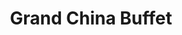 ---
layout: place
title: "Grand China Buffet"
permalink: /nebraska/omaha/grand-china-buffet.html
stateAbbr: NE
stateName: Nebraska
cityName: Omaha
place_id: ChIJIw9ek-Pzk4cRqqaqhmVpdGg
photos:
  - name: >-
      places/ChIJIw9ek-Pzk4cRqqaqhmVpdGg/photos/AeeoHcI5bj1eLG1q2lBQJ2XgT7zcjxARUlhy6D0wfCNio5etJfhCZZ3rNWI4ldAkaSWRUuugjCkKgUIbXoZkFTWFqR30qLzqKlclpp-pcrJ8qmgFQQuyXe8PYsJVG2b0nvgbDaz6Td6LTNKAG2pAlWI8AteAI81qcbapVQIp1CxU0x7tCnfqnE3EmWUzWm_NR2SyOmgJZKIZemGFTYdtsXcOobo71hjZk4Yx_-vN2Ur_bLcviT7mvATy6BP53DfLoIekOjuimjYSz9yk5TZhsYTS3ccz9LPZQCvIJ22jOmeYTiZmwQ
    widthPx: 3024
    heightPx: 4032
    authorAttributions:
      - displayName: Grand China Buffet
        uri: https://maps.google.com/maps/contrib/115225639840477631428
        photoUri: >-
          https://lh3.googleusercontent.com/a/ACg8ocKw7nraoTK86K_u--l07cMefezMJQsb5zkmp9HkLk7-qUpPAw=s100-p-k-no-mo
    flagContentUri: >-
      https://www.google.com/local/imagery/report/?cb_client=maps_api_places.places_api&image_key=!1e10!2sAF1QipPf8rdj1_LV-_wxKZlC2rA21epqftUKuzN5QptT&hl=en-US
    googleMapsUri: >-
      https://www.google.com/maps/place//data=!3m4!1e2!3m2!1sAF1QipPf8rdj1_LV-_wxKZlC2rA21epqftUKuzN5QptT!2e10!4m2!3m1!1s0x8793f3e3935e0f23:0x6874696586aaa6aa
  - name: >-
      places/ChIJIw9ek-Pzk4cRqqaqhmVpdGg/photos/AeeoHcLn_TpCC7mcp4sVJY99PVNEKJ5N1X2pr81pDAPtSDRaLbj6m9FQ9YPuUzQe9d81nFaAVTaIyhQIt8VHA4OO2PEEq25DSN9YUXKgcl_t9eWQS3WF8apb7RJCfZSv_M4A3ksfySYN2F_Mekv5vakCOIjOwKclcKjbjoHxxl38l0qvUSfbE9ornLF9Iz06aZNcH_V6vJcKuCGFQUEOAqT03_uYjibzL5G_Ho5bfckvF4V5eVnMWm0wJVzO0s1swN8q_7HQ4_JW2cJUT4yEtiH3tsdt6MHLGgEEzwgOSg3EEaN8l-hZ55AfpNERkft6zxHuREPIkEkYUQyTC9GsWr967SzV2fCNVcOHISWsJVF1ZgzHa6vLPr1sXqXqvdUC39J9KZ5T-ZKS8hM-v-OXZf09HAfatkhCM0OXvo6DxwPMqkttxw
    widthPx: 4032
    heightPx: 3024
    authorAttributions:
      - displayName: Michael Long
        uri: https://maps.google.com/maps/contrib/111220286459924328350
        photoUri: >-
          https://lh3.googleusercontent.com/a-/ALV-UjX3CfM04qEErtqGlVioLjGIsXVcbJLn32V1f4PE7EVRBoYQAi-u=s100-p-k-no-mo
    flagContentUri: >-
      https://www.google.com/local/imagery/report/?cb_client=maps_api_places.places_api&image_key=!1e10!2sCIHM0ogKEICAgICa-KaDOQ&hl=en-US
    googleMapsUri: >-
      https://www.google.com/maps/place//data=!3m4!1e2!3m2!1sCIHM0ogKEICAgICa-KaDOQ!2e10!4m2!3m1!1s0x8793f3e3935e0f23:0x6874696586aaa6aa
  - name: >-
      places/ChIJIw9ek-Pzk4cRqqaqhmVpdGg/photos/AeeoHcIIxE3nbIlhjZBW0pojPoOSagtY9z1Iiz52sHrFpy-1nZVVoRz02hUpHXo_5F6o-V7_VKA7myzPkNoMlVK95k5ZYCmDjtXrR5faUB5XQQ3nS3rJgBApUayyX6022sF5x-7wTw_WgfEtFn65XP4mDno1V7goLQ-uXjUkuxslZWqdvToouhPMy_pTZ0tODEMKeCR4JOGm7LPsSrpZZ59zmBIL-uCSDUv_xV7Kt3AfN3DfdFhJmlzA9IPuf7d7mgdNE5O5a9_C0xvbg4uvHjyoFG-Hf3Nx_Cu_drD3VxmM4miki80qnpdhKKUHtROOs1BAX7tIRUXQWwIsNtDizkLYVAw9lGb3sy7HyiIel8kLtWI7zf4-IEPdN0J2VuGcnk6_VjGGmjLnEmnEUmsbgwo01h5s49Dlu1F1jyRSpgj3LAyPoA
    widthPx: 4032
    heightPx: 3024
    authorAttributions:
      - displayName: Joe D
        uri: https://maps.google.com/maps/contrib/100995963786533799499
        photoUri: >-
          https://lh3.googleusercontent.com/a-/ALV-UjVvH5GNqK1zvFTPeUbSI6VdXZYxsgeWpSqJXGAO8RzOwwcGJDsD1w=s100-p-k-no-mo
    flagContentUri: >-
      https://www.google.com/local/imagery/report/?cb_client=maps_api_places.places_api&image_key=!1e10!2sCIHM0ogKEICAgIDLzJHCKg&hl=en-US
    googleMapsUri: >-
      https://www.google.com/maps/place//data=!3m4!1e2!3m2!1sCIHM0ogKEICAgIDLzJHCKg!2e10!4m2!3m1!1s0x8793f3e3935e0f23:0x6874696586aaa6aa
  - name: >-
      places/ChIJIw9ek-Pzk4cRqqaqhmVpdGg/photos/AeeoHcKshPsqAgzU6L5R7OMaMhxyAQ91Cf37ZSMzBdYzpKJOSLeG5dBN2We4vRPkPpl6142Y9WeRHk0-KhfRdVrKwIXS6hXftVbL305XuZJ_VHD6Oln7hDWqR4Tg5ukwgEy5rTeFrkfSiy1Az2vnUZ8ZhRABs6nNGmeRdXVudSKT-au8aDbYA_20FHopwWhy5ghjZMoc5bBD7LRfXE842a4ELF3sbQKtjMo9ZaS17jJ98ZsAaAnZbNLR-jDm-XMuzEwcPC9qOeqTMssE0q9mfRmxzBXqH_hIUseRPFfZRFv8-G-5Ko0KnptIESB9LVOFRK_nFvJzpe17cYSPKFxdzM7we0wHABiuHYqq6eD-0OteaxJI_V8vegC7ZXA5oRvFmBogYVq8czmUcogE_XkpQiuMNJIariQbmoynqIyuDHJcA3LJaZ8
    widthPx: 4032
    heightPx: 3024
    authorAttributions:
      - displayName: John Potter
        uri: https://maps.google.com/maps/contrib/100634620411866657711
        photoUri: >-
          https://lh3.googleusercontent.com/a-/ALV-UjW6m9lB40XZnhSOsngGAgsFa0tG4xPJd_jLZ9NTSAvmILDT9xqK=s100-p-k-no-mo
    flagContentUri: >-
      https://www.google.com/local/imagery/report/?cb_client=maps_api_places.places_api&image_key=!1e10!2sCIHM0ogKEICAgICTupOIlwE&hl=en-US
    googleMapsUri: >-
      https://www.google.com/maps/place//data=!3m4!1e2!3m2!1sCIHM0ogKEICAgICTupOIlwE!2e10!4m2!3m1!1s0x8793f3e3935e0f23:0x6874696586aaa6aa
  - name: >-
      places/ChIJIw9ek-Pzk4cRqqaqhmVpdGg/photos/AeeoHcKhUW8ivDrM8auXN1fuQJGTEWzs5zpFRZYZQVdck0Ps7qxWoZnFPT_2Vwk9BUkF5uwVfxOH4q_x-RaMoFoa7YOLsllWpz_fHxoJaripiujTgLBzwl5K-fD4m9CEDZnAKv8jUzHVtZe5DI-MPmC6HggZv_gPwEQVpoJBExE2S3FPSQ3J3DkGIWFSxbiVxoMg8wa_Txct8kgIDDnSidKWS04wcKl3DMIqDsM_kCXoclPH7gBFZYBvL7cnRMN_yLllJxcrje64X8HC6LclgFRF9ngjqrKN-7Fi7CX332LfO6Nbv5dyG0kYER1UH6fHaOxM1HlGmasFBvJAPxDe-ijtHN5CIQyA1QKbs61Hislr2lL2SEF64Xzo0ZWB0J0Wsug7di_JiQYDbqFN4ufOBncPeLXfmLPihhuFHoaMo6Bwntk
    widthPx: 4032
    heightPx: 3024
    authorAttributions:
      - displayName: Joe D
        uri: https://maps.google.com/maps/contrib/100995963786533799499
        photoUri: >-
          https://lh3.googleusercontent.com/a-/ALV-UjVvH5GNqK1zvFTPeUbSI6VdXZYxsgeWpSqJXGAO8RzOwwcGJDsD1w=s100-p-k-no-mo
    flagContentUri: >-
      https://www.google.com/local/imagery/report/?cb_client=maps_api_places.places_api&image_key=!1e10!2sCIHM0ogKEICAgIDLzJHCSg&hl=en-US
    googleMapsUri: >-
      https://www.google.com/maps/place//data=!3m4!1e2!3m2!1sCIHM0ogKEICAgIDLzJHCSg!2e10!4m2!3m1!1s0x8793f3e3935e0f23:0x6874696586aaa6aa
  - name: >-
      places/ChIJIw9ek-Pzk4cRqqaqhmVpdGg/photos/AeeoHcJsofwkBVpkaS4jGqKVYrOKXjDyGPTnDrjVS1TPbw_mOTD_mPFF-CWeoRBZKxaiIvWcGjyPocXCxc4DxlhESnDXaLThx7k4gfcXt9B97svM5eqxF-j5lbXb-8oSNGImaWVM0cAb4UCtJh8HYQXkABCSXOy78K6kJMSSh-pFysj1ptV5OcAicsRgTk5r8HcokvA7qXFC5cG0GV3no-6Dp73WlpeLk_WJrpa-4nlJ33ZGh2wFdp8edPZ_1_m_dZjF6CgD4fbusc9o9wd1yJcG-RUWzudcXw4ccjRMglOl4aWauMzdXkY20TnWrfwjuQogqJpEY6YnzkVVSMJzcWfy5GMSoo3SaG9J3NhvTVciqXi4rQKzYR3k0IBTeetZzreNFOxNlCIvzdGsiqPeQErh7oYWiLIO_Z1krSMl9WG8sCsbwzY
    widthPx: 4800
    heightPx: 3600
    authorAttributions:
      - displayName: Joe Messina
        uri: https://maps.google.com/maps/contrib/112708902447329560823
        photoUri: >-
          https://lh3.googleusercontent.com/a-/ALV-UjUQH-yIaSAaSRd4Kb1_wAd4xo7cXF_ExjuqLoeB9bkLSnVO9gXl=s100-p-k-no-mo
    flagContentUri: >-
      https://www.google.com/local/imagery/report/?cb_client=maps_api_places.places_api&image_key=!1e10!2sCIHM0ogKEICAgID-p6a0-wE&hl=en-US
    googleMapsUri: >-
      https://www.google.com/maps/place//data=!3m4!1e2!3m2!1sCIHM0ogKEICAgID-p6a0-wE!2e10!4m2!3m1!1s0x8793f3e3935e0f23:0x6874696586aaa6aa
  - name: >-
      places/ChIJIw9ek-Pzk4cRqqaqhmVpdGg/photos/AeeoHcKWQxu2INXPqSmYbWRUBSM4c_Gq-NhQMcjxqbZFjNDiQTfyhCllwOA82B-uwKgjUzYBfrhxPQgzF-DgndKbubsR1Ly4diBoqx06CdQ9tt7WwNF1g1Hhkw4Yo89tz70qPyvVxhRy_zuFpysQTav-n1QB6TJXhGdmuL0rKIK-8ayGbe-KH7yFcS8AeRbpH_v6y9UHtNuMjd2Mz6AvBpgIWXruPsOQuFTbWpDZmip3eCIHVxpTyxndsQ8htVW1cVa8X5MLy3d6tgE8PBwxvGBfPdTk1jy4Vtt4o4ssxf9JQCXNQylCIxU6nF5zYPrFeML5TQubk6Q-R9uRO_uZrftYHy8dgMDXnUlnCIlaJ5-IDkHJ4FD4QCygto3L5PvKezCRwvY6UYk36Yf6ibYgM973gGmBEd7ciN2EO4fv-RuWZWQ
    widthPx: 4032
    heightPx: 3024
    authorAttributions:
      - displayName: John Potter
        uri: https://maps.google.com/maps/contrib/100634620411866657711
        photoUri: >-
          https://lh3.googleusercontent.com/a-/ALV-UjW6m9lB40XZnhSOsngGAgsFa0tG4xPJd_jLZ9NTSAvmILDT9xqK=s100-p-k-no-mo
    flagContentUri: >-
      https://www.google.com/local/imagery/report/?cb_client=maps_api_places.places_api&image_key=!1e10!2sCIHM0ogKEICAgICTupOIVw&hl=en-US
    googleMapsUri: >-
      https://www.google.com/maps/place//data=!3m4!1e2!3m2!1sCIHM0ogKEICAgICTupOIVw!2e10!4m2!3m1!1s0x8793f3e3935e0f23:0x6874696586aaa6aa
  - name: >-
      places/ChIJIw9ek-Pzk4cRqqaqhmVpdGg/photos/AeeoHcJS99NZ9o3_E0gYuPPUIBGEY-gHGKQXxk76Q-HYOSdbhxX9b316K1QdORUsEB4we5RUhxG6vgPWU2vRQfhEQl8IEe0CXUgnoNsHjcrsRxltL-3BfqI-zh1Hc2ZD4BEHdhgHOLNZs4UKBoIda9Tq1X11ZBbqXccqI2R2Jhry00Vd4EN01CLcnDljccUPnw8jTwzcG2_tSb_P1-imC4QQ-yXU0McmpcviwWtmeqgpM7h1jCzBXD44DMxOTbNdo0fgcRUhuaq5WlntB915h4LkHLXlSEz3L7xGVjJe94b48optmS78YQlgGiN4tjP9z8qNpBQTHg-Q_77h8l0kdyijf-BVoSSK69fbz8UfeYj1RGFgd9j7r61N0Z2vHedDvtJto5MWXswfXWibJwsqOGoyntgHlGpIVE5AfPsLpYkVMQo
    widthPx: 2160
    heightPx: 3840
    authorAttributions:
      - displayName: Kristin Harrold
        uri: https://maps.google.com/maps/contrib/104366412499987474073
        photoUri: >-
          https://lh3.googleusercontent.com/a-/ALV-UjUwZcUnVDJi3xZYsKwJUu03J1Xu9GbkuA7dnQHw0EQkZxngULH7=s100-p-k-no-mo
    flagContentUri: >-
      https://www.google.com/local/imagery/report/?cb_client=maps_api_places.places_api&image_key=!1e10!2sCIHM0ogKEICAgICL05OoTA&hl=en-US
    googleMapsUri: >-
      https://www.google.com/maps/place//data=!3m4!1e2!3m2!1sCIHM0ogKEICAgICL05OoTA!2e10!4m2!3m1!1s0x8793f3e3935e0f23:0x6874696586aaa6aa
  - name: >-
      places/ChIJIw9ek-Pzk4cRqqaqhmVpdGg/photos/AeeoHcJtRFBJcWn8Go56L2NAB4wRS25JBAvq15kQUnplEmYoa-ezeQNq2UTS8Xwi0c32K0MtQEqka_Eyl-6o_0_3rHrSp1L8bcBo1_cpbPcuDMsCuJ-ItZjBoymzPedf_6GBTeP2ANWqsOTRAempdSj4hjQIiuyl8maQYct4bit6D7zsWe5ZXoQWI5bWQq73WOe7yNFKpW-96Mlsk5vg-lZ6WbcBgNvKTaAh5iXbarOWbsNkqDzT2T0hCU--VmMDowKckkC-YULlpXUu9zNMqljFJf3ODArVW-sB2Sg3QpjeXNCaZ6ifPpOuzyS3mgpXBvGyrGwJMyBgXygUAxVfcWsLqUlXsTlvtF-mnb6v7xfFTxi-vKJGED6uAakd_7RuUUdy2toXhZlcYCCP2uHwbxFK_5FyXAiCKGSIEyMfH14qairUIarc
    widthPx: 4032
    heightPx: 3024
    authorAttributions:
      - displayName: Joe D
        uri: https://maps.google.com/maps/contrib/100995963786533799499
        photoUri: >-
          https://lh3.googleusercontent.com/a-/ALV-UjVvH5GNqK1zvFTPeUbSI6VdXZYxsgeWpSqJXGAO8RzOwwcGJDsD1w=s100-p-k-no-mo
    flagContentUri: >-
      https://www.google.com/local/imagery/report/?cb_client=maps_api_places.places_api&image_key=!1e10!2sCIHM0ogKEICAgIDLzJHCigE&hl=en-US
    googleMapsUri: >-
      https://www.google.com/maps/place//data=!3m4!1e2!3m2!1sCIHM0ogKEICAgIDLzJHCigE!2e10!4m2!3m1!1s0x8793f3e3935e0f23:0x6874696586aaa6aa
  - name: >-
      places/ChIJIw9ek-Pzk4cRqqaqhmVpdGg/photos/AeeoHcLtG5w19gSm-eN-uV7VuISAriaRaU-6QjIvXfcoEENftuh1shlhHmDHgIB-h4qqVKOtgDBM532Bra3TFpXI1wvLQEF2pyV1CbT8NgzCg3aPHs7SJOQNYLpsCz8bKa2-EqTFlhhLk4i2xjFH3i4dwBe28nFxFNWQfJS0dnANjwjR00meemuEGgCFnWkPuuakKeQ9L9Lhhg6qNHMOB_XIrDxfIPmXZMNYY0cObf9kB_ZSqFP3w6Jq68UUHLFTWmvs1QtxJ7JLu6BdHgnNAWSSh_fNOu04vN3L35Esb4sn_68mAPfdY0sHVZBSGMzxSokZxPdGkly9_JZIEx-6Bcx5vp4z-xtowltCtlbNA7oAKdPitXBVJFhVtAhT4RW8xs-DFwgvZWcYfg-6tNYGTe_orFMTqAzAijnSQM7Cejhm8VB8PrAx
    widthPx: 3024
    heightPx: 4032
    authorAttributions:
      - displayName: Cesi Solanoy
        uri: https://maps.google.com/maps/contrib/106812801355173876264
        photoUri: >-
          https://lh3.googleusercontent.com/a-/ALV-UjU6w4Fv9P8vTqSFwQHJT8ki6KVw2yj-6UsxoPL3n95oaFlVv2VGuQ=s100-p-k-no-mo
    flagContentUri: >-
      https://www.google.com/local/imagery/report/?cb_client=maps_api_places.places_api&image_key=!1e10!2sCIHM0ogKEICAgIDJqrn6_QE&hl=en-US
    googleMapsUri: >-
      https://www.google.com/maps/place//data=!3m4!1e2!3m2!1sCIHM0ogKEICAgIDJqrn6_QE!2e10!4m2!3m1!1s0x8793f3e3935e0f23:0x6874696586aaa6aa
address: 11226 Chicago Cir, Omaha, NE 68154, USA
street: 11226 Chicago Cir
city: Omaha
state: NE
zip: '68154'
country: USA
neighborhood: West Omaha
latitude: '41.262105'
longitude: '-96.089182'
accessibility_options:
  wheelchairAccessibleParking: true
  wheelchairAccessibleEntrance: true
  wheelchairAccessibleRestroom: true
  wheelchairAccessibleSeating: true
business_status: OPERATIONAL
name: Grand China Buffet
google_maps_links:
  directionsUri: >-
    https://www.google.com/maps/dir//''/data=!4m7!4m6!1m1!4e2!1m2!1m1!1s0x8793f3e3935e0f23:0x6874696586aaa6aa!3e0
  placeUri: https://maps.google.com/?cid=7526756762014885546
  writeAReviewUri: >-
    https://www.google.com/maps/place//data=!4m3!3m2!1s0x8793f3e3935e0f23:0x6874696586aaa6aa!12e1
  reviewsUri: >-
    https://www.google.com/maps/place//data=!4m4!3m3!1s0x8793f3e3935e0f23:0x6874696586aaa6aa!9m1!1b1
  photosUri: >-
    https://www.google.com/maps/place//data=!4m3!3m2!1s0x8793f3e3935e0f23:0x6874696586aaa6aa!10e5
primary_type: Chinese Restaurant
opening_hours:
  regular: null
  current: null
secondary_opening_hours:
  regular:
    weekdayDescriptions: null
    type: null
  current:
    weekdayDescriptions: null
    type: null
phone: (402) 504-3711
price_level: PRICE_LEVEL_MODERATE
price_range: $10 &ndash; $20
rating: '4.0'
rating_count: 1092
website: http://www.grandchinabuffetne.com/
description: null
reviews:
  - name: >-
      places/ChIJIw9ek-Pzk4cRqqaqhmVpdGg/reviews/ChZDSUhNMG9nS0VJQ0FnSUNQZ2ZlcmZnEAE
    relativePublishTimeDescription: 4 months ago
    rating: 1
    text:
      text: >-
        We came around 7:45. Everything was great but unfortunately 20 minutes
        before close time vacuum cleaners and knocking around cleaning up.
        Taking ice cream before restaurant closed was very disappointing. All
        around food was great but I think they should be more mindful of their
        customers during closing times!
      languageCode: en
    originalText:
      text: >-
        We came around 7:45. Everything was great but unfortunately 20 minutes
        before close time vacuum cleaners and knocking around cleaning up.
        Taking ice cream before restaurant closed was very disappointing. All
        around food was great but I think they should be more mindful of their
        customers during closing times!
      languageCode: en
    authorAttribution:
      displayName: Destiny Damme
      uri: https://www.google.com/maps/contrib/116135365347375328752/reviews
      photoUri: >-
        https://lh3.googleusercontent.com/a/ACg8ocJPJrwianAI_u-Z4XH6YlIG4HIBQVJDWc3thMeoh_WO-y1r5g=s128-c0x00000000-cc-rp-mo
    publishTime: '2024-11-25T02:55:23.894284Z'
    flagContentUri: >-
      https://www.google.com/local/review/rap/report?postId=ChZDSUhNMG9nS0VJQ0FnSUNQZ2ZlcmZnEAE&d=17924085&t=1
    googleMapsUri: >-
      https://www.google.com/maps/reviews/data=!4m6!14m5!1m4!2m3!1sChZDSUhNMG9nS0VJQ0FnSUNQZ2ZlcmZnEAE!2m1!1s0x8793f3e3935e0f23:0x6874696586aaa6aa
  - name: >-
      places/ChIJIw9ek-Pzk4cRqqaqhmVpdGg/reviews/ChZDSUhNMG9nS0VJQ0FnSURMekpIQ2NnEAE
    relativePublishTimeDescription: 9 months ago
    rating: 2
    text:
      text: >-
        Omaha! How does this buffet have 4 stars? The food was horrible. I
        grabbed my usuals, spicy chicken dishes… it tasted old, like old food
        AND it was not fresh or crispy. Not all the chicken tasted old but none
        of it was good. Onto the seafood… crab was mostly fake, which I expect
        from buffets but I keep it to a minimum, like in sushi… which was awful.
        The coconut shrimp was pretty good but when you coat something in sugar,
        it helps. The best thing on the buffet besides ice cream was the bacon
        shrimp. The beef was slimy and the pork ribs were way overcooked.


        The hibachi grill looked too scary to try. The meat was browning due to
        temperature issues and I didn’t want late night visits to the ER. I am
        already expecting multiple bathroom trips.


        The service… bland or as the kids say these days… it was mid.


        The place was fairly clean so that helped keep me from walking right
        out.


        Honestly Omaha, you have better Chinese cuisine… save yourself from
        heartache.
      languageCode: en
    originalText:
      text: >-
        Omaha! How does this buffet have 4 stars? The food was horrible. I
        grabbed my usuals, spicy chicken dishes… it tasted old, like old food
        AND it was not fresh or crispy. Not all the chicken tasted old but none
        of it was good. Onto the seafood… crab was mostly fake, which I expect
        from buffets but I keep it to a minimum, like in sushi… which was awful.
        The coconut shrimp was pretty good but when you coat something in sugar,
        it helps. The best thing on the buffet besides ice cream was the bacon
        shrimp. The beef was slimy and the pork ribs were way overcooked.


        The hibachi grill looked too scary to try. The meat was browning due to
        temperature issues and I didn’t want late night visits to the ER. I am
        already expecting multiple bathroom trips.


        The service… bland or as the kids say these days… it was mid.


        The place was fairly clean so that helped keep me from walking right
        out.


        Honestly Omaha, you have better Chinese cuisine… save yourself from
        heartache.
      languageCode: en
    authorAttribution:
      displayName: Joe D
      uri: https://www.google.com/maps/contrib/100995963786533799499/reviews
      photoUri: >-
        https://lh3.googleusercontent.com/a-/ALV-UjVvH5GNqK1zvFTPeUbSI6VdXZYxsgeWpSqJXGAO8RzOwwcGJDsD1w=s128-c0x00000000-cc-rp-mo-ba5
    publishTime: '2024-06-26T01:01:00.225048Z'
    flagContentUri: >-
      https://www.google.com/local/review/rap/report?postId=ChZDSUhNMG9nS0VJQ0FnSURMekpIQ2NnEAE&d=17924085&t=1
    googleMapsUri: >-
      https://www.google.com/maps/reviews/data=!4m6!14m5!1m4!2m3!1sChZDSUhNMG9nS0VJQ0FnSURMekpIQ2NnEAE!2m1!1s0x8793f3e3935e0f23:0x6874696586aaa6aa
  - name: >-
      places/ChIJIw9ek-Pzk4cRqqaqhmVpdGg/reviews/ChdDSUhNMG9nS0VJQ0FnTUNJcDR1MWx3RRAB
    relativePublishTimeDescription: a week ago
    rating: 5
    text:
      text: >-
        It was my first time at a Chinese Buffet and I was pleasantly
        surprised!! We went on a very busy Friday night. Everything seemed fresh
        and items were frequently being replenished/replaced. Given this is a
        buffet, I expected worse quality of food but honestly half the stuff
        wasn't bad and I actually thoroughly enjoyed it!


        I will definitely be coming back here, specifically for the these
        dishes: Coconut Shrimp (it's like a honey walnut shrimp without the
        nuts. It was SO SO good. Like restaurant quality.), hot and sour soup
        (LOVED this soup. It had those long stringy mushrooms in it and was
        delicious), and crab rangoons.


        I personally did not enjoy the salmon, some of the desserts, the
        general's chicken (it was dark meat), and some various other things I
        tried, but honestly this is a really decent buffet. I'm excited to go
        back. I highly recommend it.
      languageCode: en
    originalText:
      text: >-
        It was my first time at a Chinese Buffet and I was pleasantly
        surprised!! We went on a very busy Friday night. Everything seemed fresh
        and items were frequently being replenished/replaced. Given this is a
        buffet, I expected worse quality of food but honestly half the stuff
        wasn't bad and I actually thoroughly enjoyed it!


        I will definitely be coming back here, specifically for the these
        dishes: Coconut Shrimp (it's like a honey walnut shrimp without the
        nuts. It was SO SO good. Like restaurant quality.), hot and sour soup
        (LOVED this soup. It had those long stringy mushrooms in it and was
        delicious), and crab rangoons.


        I personally did not enjoy the salmon, some of the desserts, the
        general's chicken (it was dark meat), and some various other things I
        tried, but honestly this is a really decent buffet. I'm excited to go
        back. I highly recommend it.
      languageCode: en
    authorAttribution:
      displayName: Raina
      uri: https://www.google.com/maps/contrib/116351044789244734997/reviews
      photoUri: >-
        https://lh3.googleusercontent.com/a-/ALV-UjUyRGvUJMVvphNu0SRO5aITHn5FXoa_qOqrnzCx1BJQqNA1AMDTkQ=s128-c0x00000000-cc-rp-mo-ba4
    publishTime: '2025-04-05T06:06:50.428238Z'
    flagContentUri: >-
      https://www.google.com/local/review/rap/report?postId=ChdDSUhNMG9nS0VJQ0FnTUNJcDR1MWx3RRAB&d=17924085&t=1
    googleMapsUri: >-
      https://www.google.com/maps/reviews/data=!4m6!14m5!1m4!2m3!1sChdDSUhNMG9nS0VJQ0FnTUNJcDR1MWx3RRAB!2m1!1s0x8793f3e3935e0f23:0x6874696586aaa6aa
  - name: >-
      places/ChIJIw9ek-Pzk4cRqqaqhmVpdGg/reviews/ChZDSUhNMG9nS0VJQ0FnSUNIeThUN0xBEAE
    relativePublishTimeDescription: 7 months ago
    rating: 3
    text:
      text: >-
        Several employees eating while working. Went up to the hibachi grill.
        Cook is sitting on a bucket eating playing on his phone. He sees people
        waiting for him to cook he comes over rinses is hand with water NO SOAP!
        Takes their food uses his hands to push food off the plate onto stove
        top.

        Our server was eating next to us would stop eating to get our plates and
        dump them and then continued to eat.

        Several on their phones while working which I don’t care but phones are
        so full of bacteria.

        Food is okay not great. Very Americanized taste.
      languageCode: en
    originalText:
      text: >-
        Several employees eating while working. Went up to the hibachi grill.
        Cook is sitting on a bucket eating playing on his phone. He sees people
        waiting for him to cook he comes over rinses is hand with water NO SOAP!
        Takes their food uses his hands to push food off the plate onto stove
        top.

        Our server was eating next to us would stop eating to get our plates and
        dump them and then continued to eat.

        Several on their phones while working which I don’t care but phones are
        so full of bacteria.

        Food is okay not great. Very Americanized taste.
      languageCode: en
    authorAttribution:
      displayName: Sarah Sayavong
      uri: https://www.google.com/maps/contrib/106295475203643483288/reviews
      photoUri: >-
        https://lh3.googleusercontent.com/a-/ALV-UjWYUIrEyIQr5mElXxCT2e7l6e-e8KBtwYsHS9iqWccWemnbs2c2=s128-c0x00000000-cc-rp-mo-ba3
    publishTime: '2024-09-08T21:21:40.123242Z'
    flagContentUri: >-
      https://www.google.com/local/review/rap/report?postId=ChZDSUhNMG9nS0VJQ0FnSUNIeThUN0xBEAE&d=17924085&t=1
    googleMapsUri: >-
      https://www.google.com/maps/reviews/data=!4m6!14m5!1m4!2m3!1sChZDSUhNMG9nS0VJQ0FnSUNIeThUN0xBEAE!2m1!1s0x8793f3e3935e0f23:0x6874696586aaa6aa
  - name: >-
      places/ChIJIw9ek-Pzk4cRqqaqhmVpdGg/reviews/ChZDSUhNMG9nS0VJQ0FnSUNKeXN6aFJREAE
    relativePublishTimeDescription: a year ago
    rating: 5
    text:
      text: >-
        Very good food with a wide selection of dishes. Tasty and hot. The place
        is kept clean with staff cleaning tables as they were vacated. Picked up
        our empty dishes quickly and all smiles around. I'll definitely come
        back. Lunch is 9.99 until 3
      languageCode: en
    originalText:
      text: >-
        Very good food with a wide selection of dishes. Tasty and hot. The place
        is kept clean with staff cleaning tables as they were vacated. Picked up
        our empty dishes quickly and all smiles around. I'll definitely come
        back. Lunch is 9.99 until 3
      languageCode: en
    authorAttribution:
      displayName: James Muravska
      uri: https://www.google.com/maps/contrib/108543194171588158749/reviews
      photoUri: >-
        https://lh3.googleusercontent.com/a-/ALV-UjXJrfI1SGqOByHd1uQbRWbobnNMpmP4ouVDR7eIrMpWFa30nA2LtQ=s128-c0x00000000-cc-rp-mo-ba5
    publishTime: '2023-08-13T22:34:19.671198Z'
    flagContentUri: >-
      https://www.google.com/local/review/rap/report?postId=ChZDSUhNMG9nS0VJQ0FnSUNKeXN6aFJREAE&d=17924085&t=1
    googleMapsUri: >-
      https://www.google.com/maps/reviews/data=!4m6!14m5!1m4!2m3!1sChZDSUhNMG9nS0VJQ0FnSUNKeXN6aFJREAE!2m1!1s0x8793f3e3935e0f23:0x6874696586aaa6aa
parking_options:
  freeParkingLot: true
  freeStreetParking: true
  paidStreetParking: false
  valetParking: false
payment_options:
  acceptsCreditCards: true
  acceptsDebitCards: true
  acceptsCashOnly: false
  acceptsNfc: true
allow_dogs: null
curbside_pickup: false
delivery: false
dine_in: true
good_for_children: true
good_for_groups: true
good_for_sports: false
live_music: false
menu_for_children: false
outdoor_seating: false
reservable: false
restroom: true
serves_beer: null
serves_breakfast: false
serves_brunch: true
serves_cocktails: null
serves_coffee: true
serves_dinner: true
serves_dessert: true
serves_lunch: true
serves_vegetarian_food: null
serves_wine: null
takeout: true

---